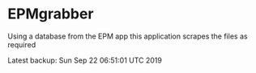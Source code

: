 # EPMgrabber
Using a database from the EPM app this application scrapes the files as required


Latest backup: Sun Sep 22 06:51:01 UTC 2019
